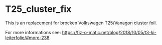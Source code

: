 # T25_cluster_fix

This is an replacement for brocken Volkswagen T25/Vanagon cluster foil.

For more informations see: https://fiz-o-matic.net/blog/2018/10/05/t3-ki-leiterfolie/#more-238

